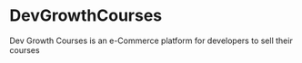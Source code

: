 # DevGrowthCourses
Dev Growth Courses is an e-Commerce platform for developers to sell their courses
